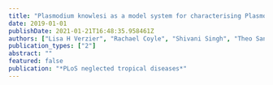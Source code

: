 ```yaml
---
title: "Plasmodium knowlesi as a model system for characterising Plasmodium vivax drug resistance candidate genes"
date: 2019-01-01
publishDate: 2021-01-21T16:48:35.958461Z
authors: ["Lisa H Verzier", "Rachael Coyle", "Shivani Singh", "Theo Sanderson*", "Julian C Rayner*"]
publication_types: ["2"]
abstract: ""
featured: false
publication: "*PLoS neglected tropical diseases*"
---
```


